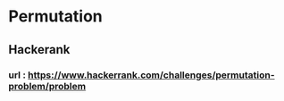 # Permutation
## Hackerank
### url : https://www.hackerrank.com/challenges/permutation-problem/problem